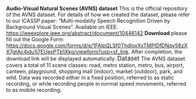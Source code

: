  **Audio-Visual Natural Scenes (AVNS) dataset**
This is the official repository of the AVNS dataset. For details of how we created the dataset, please refer to our ICASSP paper: “Multi-modality Speech Recognition Driven by Background Visual Scenes”. Available on IEEE: https://ieeexplore.ieee.org/abstract/document/10446142
**Download**
please fill out the Google Form: https://docs.google.com/forms/d/e/1FAIpQLSf0ThdIoxXxTMPlDfDNqv58zXX7gtAc4idu1j7EUexPTb1Xkg/viewform?usp=sf_link. After completion, the download link will be displayed automatically.
<span style="font-size: larger;">Dataset</span>
The AVNS dataset covers a total of 11 scene classes: road, metro station, metro, bus, airport, canteen, playground, shopping mall (indoor), market (outdoor), park, and wild. 
Data was recorded either in a fixed position, referred to as static recording, or while recording people in normal speed movements, referred to as mobile recording.
